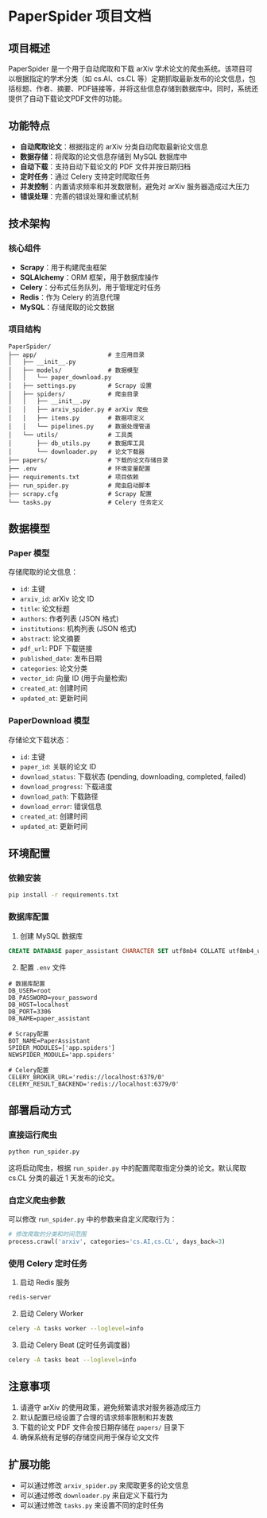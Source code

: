 # PaperSpider 项目文档

## 项目概述

PaperSpider 是一个用于自动爬取和下载 arXiv 学术论文的爬虫系统。该项目可以根据指定的学术分类（如 cs.AI、cs.CL 等）定期抓取最新发布的论文信息，包括标题、作者、摘要、PDF链接等，并将这些信息存储到数据库中。同时，系统还提供了自动下载论文PDF文件的功能。

## 功能特点

- **自动爬取论文**：根据指定的 arXiv 分类自动爬取最新论文信息
- **数据存储**：将爬取的论文信息存储到 MySQL 数据库中
- **自动下载**：支持自动下载论文的 PDF 文件并按日期归档
- **定时任务**：通过 Celery 支持定时爬取任务
- **并发控制**：内置请求频率和并发数限制，避免对 arXiv 服务器造成过大压力
- **错误处理**：完善的错误处理和重试机制

## 技术架构

### 核心组件

- **Scrapy**：用于构建爬虫框架
- **SQLAlchemy**：ORM 框架，用于数据库操作
- **Celery**：分布式任务队列，用于管理定时任务
- **Redis**：作为 Celery 的消息代理
- **MySQL**：存储爬取的论文数据

### 项目结构

```
PaperSpider/
├── app/                    # 主应用目录
│   ├── __init__.py
│   ├── models/             # 数据模型
│   │   └── paper_download.py
│   ├── settings.py         # Scrapy 设置
│   ├── spiders/            # 爬虫目录
│   │   ├── __init__.py
│   │   ├── arxiv_spider.py # arXiv 爬虫
│   │   ├── items.py        # 数据项定义
│   │   └── pipelines.py    # 数据处理管道
│   └── utils/              # 工具类
│       ├── db_utils.py     # 数据库工具
│       └── downloader.py   # 论文下载器
├── papers/                 # 下载的论文存储目录
├── .env                    # 环境变量配置
├── requirements.txt        # 项目依赖
├── run_spider.py           # 爬虫启动脚本
├── scrapy.cfg              # Scrapy 配置
└── tasks.py                # Celery 任务定义
```

## 数据模型

### Paper 模型

存储爬取的论文信息：

- `id`: 主键
- `arxiv_id`: arXiv 论文 ID
- `title`: 论文标题
- `authors`: 作者列表 (JSON 格式)
- `institutions`: 机构列表 (JSON 格式)
- `abstract`: 论文摘要
- `pdf_url`: PDF 下载链接
- `published_date`: 发布日期
- `categories`: 论文分类
- `vector_id`: 向量 ID (用于向量检索)
- `created_at`: 创建时间
- `updated_at`: 更新时间

### PaperDownload 模型

存储论文下载状态：

- `id`: 主键
- `paper_id`: 关联的论文 ID
- `download_status`: 下载状态 (pending, downloading, completed, failed)
- `download_progress`: 下载进度
- `download_path`: 下载路径
- `download_error`: 错误信息
- `created_at`: 创建时间
- `updated_at`: 更新时间

## 环境配置

### 依赖安装

```bash
pip install -r requirements.txt
```

### 数据库配置

1. 创建 MySQL 数据库

```sql
CREATE DATABASE paper_assistant CHARACTER SET utf8mb4 COLLATE utf8mb4_unicode_ci;
```

2. 配置 `.env` 文件

```
# 数据库配置
DB_USER=root
DB_PASSWORD=your_password
DB_HOST=localhost
DB_PORT=3306
DB_NAME=paper_assistant

# Scrapy配置
BOT_NAME=PaperAssistant
SPIDER_MODULES=['app.spiders']
NEWSPIDER_MODULE='app.spiders'

# Celery配置
CELERY_BROKER_URL='redis://localhost:6379/0'
CELERY_RESULT_BACKEND='redis://localhost:6379/0'
```

## 部署启动方式

### 直接运行爬虫

```bash
python run_spider.py
```

这将启动爬虫，根据 `run_spider.py` 中的配置爬取指定分类的论文。默认爬取 cs.CL 分类的最近 1 天发布的论文。

### 自定义爬虫参数

可以修改 `run_spider.py` 中的参数来自定义爬取行为：

```python
# 修改爬取的分类和时间范围
process.crawl('arxiv', categories='cs.AI,cs.CL', days_back=3)
```

### 使用 Celery 定时任务

1. 启动 Redis 服务

```bash
redis-server
```

2. 启动 Celery Worker

```bash
celery -A tasks worker --loglevel=info
```

3. 启动 Celery Beat (定时任务调度器)

```bash
celery -A tasks beat --loglevel=info
```

## 注意事项

1. 请遵守 arXiv 的使用政策，避免频繁请求对服务器造成压力
2. 默认配置已经设置了合理的请求频率限制和并发数
3. 下载的论文 PDF 文件会按日期存储在 `papers/` 目录下
4. 确保系统有足够的存储空间用于保存论文文件

## 扩展功能

- 可以通过修改 `arxiv_spider.py` 来爬取更多的论文信息
- 可以通过修改 `downloader.py` 来自定义下载行为
- 可以通过修改 `tasks.py` 来设置不同的定时任务